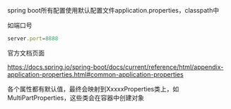 spring boot所有配置使用默认配置文件application.properties，classpath中

如端口号

```javascript
server.port=8888
```

官方文档页面

https://docs.spring.io/spring-boot/docs/current/reference/html/appendix-application-properties.html#common-application-properties



各个属性都有默认值，最终会映射到XxxxxProperties类上，如MultiPartProperties，这些类会在容器中创建对象



